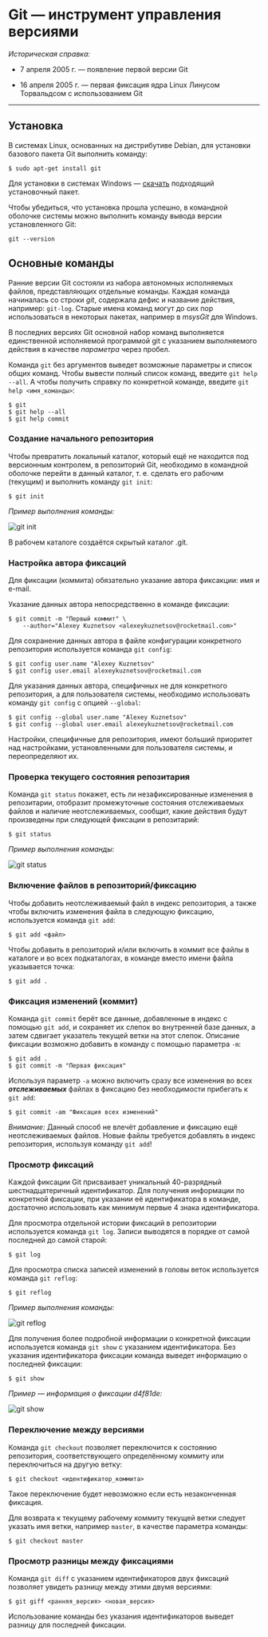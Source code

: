 # Git &mdash; инструмент управления версиями&nbsp;

*Историческая справка:*

* 7 апреля 2005 г. &mdash; появление первой версии Git

* 16 апреля 2005 г. &mdash; первая фиксация ядра Linux Линусом Торвальдсом с использованием Git

-------------

## Установка

В системах Linux, основанных на дистрибутиве Debian, для установки базового пакета Git выполнить команду:

    $ sudo apt-get install git

Для установки в системах Windows &mdash; [скачать](https://git-scm.com/download/win, "git-scm.com/download/win")  подходящий установочный пакет.

Чтобы убедиться, что установка прошла успешно, в командной оболочке системы можно выполнить команду вывода версии установленного Git:

    git --version

## Основные команды

Ранние версии Git состояли из набора автономных исполняемых файлов, представляющих отдельные команды. Каждая команда начиналась со строки *git*, содержала дефис и название действия, например: `git-log`. Старые имена команд могут до сих пор использоваться в некоторых пакетах, например в *msysGit* для Windows.

В последних версиях Git основной набор команд выполняется единственной исполняемой программой git с указанием выполняемого действия в качестве *параметра* через пробел.

Команда `git` без аргументов выведет возможные параметры и список общих команд. Чтобы вывести полный список команд, введите `git help --all`. А чтобы получить справку по конкретной команде, введите `git help <имя_команды>`:

    $ git
    $ git help --all
    $ git help commit

### Создание начального репозитория

Чтобы превратить локальный каталог, который ещё не находится под версионным контролем, в репозиторий Git, необходимо в командной оболочке перейти в данный каталог, т.&nbsp;е. сделать его рабочим (текущим) и выполнить команду `git init`:

    $ git init

*Пример выполнения команды:*

![git init](./ex-git-init.png)

В рабочем каталоге создаётся скрытый каталог .git.

### Настройка автора фиксаций

Для фиксации (коммита) обязательно указание автора фиксакции: имя и e-mail.

Указание данных автора непосредственно в команде фиксации:

    $ git commit -m "Первый коммит" \
        --author="Alexey Kuznetsov <alexeykuznetsov@rocketmail.com>"

Для сохранение данных автора в файле конфигурации конкретного репозитория используется команда `git config`:

    $ git config user.name "Alexey Kuznetsov"
    $ git config user.email alexeykuznetsov@rocketmail.com

Для указания данных автора, специфичных не для конкретного репозитория, а для пользователя системы, необходимо использовать команду `git config` с опцией `--global`:

    $ git config --global user.name "Alexey Kuznetsov"
    $ git config --global user.email alexeykuznetsov@rocketmail.com

Настройки, специфичные для репозитория, имеют больший приоритет над настройками, установленными для пользователя системы, и переопределяют их.

### Проверка текущего состояния репозитария

Команда `git status` покажет, есть ли незафиксированные изменения в репозитарии, отобразит промежуточные состояния отслеживаемых файлов и наличие неотслеживаемых, сообщит, какие действия будут произведены при следующей фиксации в репозитарий:

    $ git status

*Пример выполнения команды:*

![git status](./ex-git-status.png)

### Включение файлов в репозиторий/фиксацию

Чтобы добавить неотслеживаемый файл в индекс репозитория, а также чтобы включить изменения файла в следующую фиксацию, используется команда `git add`:

    $ git add <файл>

Чтобы добавить в репозиторий и/или включить в коммит все файлы в каталоге и во всех подкаталогах, в команде вместо имени файла указывается точка:

    $ git add .

### Фиксация изменений (коммит)

Команда `git commit` берёт все данные, добавленные в индекс с помощью `git add`, и сохраняет их слепок во внутренней базе данных, а затем сдвигает указатель текущей ветки на этот слепок. Описание фиксации возможно добавить в команду с помощью параметра `-m`:

    $ git add .
    $ git commit -m "Первая фиксация"

Используя параметр `-a` можно включить сразу все изменения во всех ___отслеживаемых___ файлах в фиксацию без необходимости прибегать к `git add`:

    $ git commit -am "Фиксация всех изменений"

*Внимание:* Данный способ не влечёт добавление и фиксацию ещё неотслеживаемых файлов. Новые файлы требуется добавлять в индекс репозитория, используя команду `git add`!

### Просмотр фиксаций

Каждой фиксации Git присваивает уникальный 40-разрядный шестнадцатеричный идентификатор. Для получения информации по конкретной фиксации, при указании её идентификатора в команде, достаточно использовать как минимум первые 4 знака идентификатора.

Для просмотра отдельной истории фиксаций в репозитории используется команда `git log`. Записи выводятся в порядке от самой последней до самой старой:

    $ git log

Для просмотра списка записей изменений в головы веток используется команда `git reflog`:

    $ git reflog

*Пример выполнения команды:*

![git reflog](./ex-git-reflog.png)

Для получения более подробной информации о конкретной фиксации используется команда `git show` с указанием идентификатора. Без указания идентификатора фиксации команда выведет информацию о последней фиксации:

    $ git show

*Пример &mdash; информация о фиксации d4f81de:*

![git show](./ex-git-show.png)

### Переключение между версиями

Команда `git checkout` позволяет переключится к состоянию репозитория, соответствующего определённому коммиту или переключиться на другую ветку:

    $ git checkout <идентификатор_коммита>

Такое переключение будет невозможно если есть незаконченная фиксация.

Для возврата к текущему рабочему коммиту текущей ветки следует указать имя ветки, например `master`, в качестве параметра команды:

    $ git checkout master

### Просмотр разницы между фиксациями

Команда `git diff` с указанием идентификаторов двух фиксаций позволяет увидеть разницу между этими двумя версиями:

    $ git giff <ранняя_версия> <новая_версия>

Использование команды без указания идентификаторов выведет разницу для последней фиксации.
